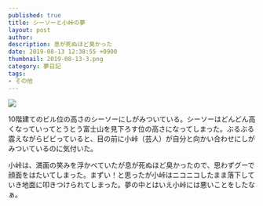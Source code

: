```yaml
---
published: true
title: シーソーと小峠の夢
layout: post
author: 
description: 息が死ぬほど臭かった
date: 2019-08-13 12:38:55 +0900
thumbnail: 2019-08-13-3.png
category: 夢日記
tags:
- その他
---
```


![]({{site.baseurl}}/assets/img/2019-08-13-3.png)

10階建てのビル位の高さのシーソーにしがみついている。シーソーはどんどん高くなっていってとうとう富士山を見下ろす位の高さになってしまった。ぶるぶる震えながらビビっていると、目の前に小峠（芸人）が自分と向かい合わせにしがみついているのに気付いた。

小峠は、満面の笑みを浮かべていたが息が死ぬほど臭かったので、思わずグーで顔面をはたいてしまった。まずい！と思ったが小峠はニコニコしたまま落下していき地面に叩きつけられてしまった。夢の中とはいえ小峠には悪いことをしたなぁ。
